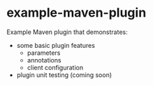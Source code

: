 # example-maven-plugin
Example Maven plugin that demonstrates:
* some basic plugin features
  * parameters
  * annotations
  * client configuration
* plugin unit testing (coming soon)

